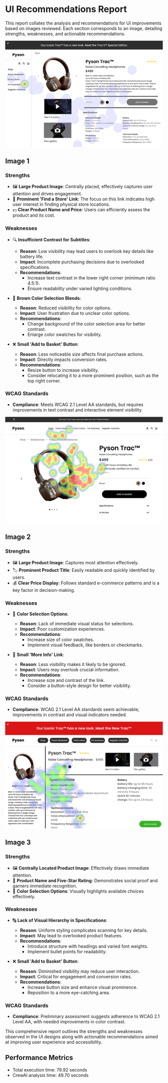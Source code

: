 # UI Recommendations Report

This report collates the analysis and recommendations for UI improvements based on images reviewed. Each section corresponds to an image, detailing strengths, weaknesses, and actionable recommendations.

![Image 1](heatmaps/p8-1.png)

## Image 1

### Strengths
- 🖼️ **Large Product Image**: Centrally placed, effectively captures user attention and drives engagement.
- 🏪 **Prominent 'Find a Store' Link**: The focus on this link indicates high user interest in finding physical store locations.
- 💵 **Clear Product Name and Price**: Users can efficiently assess the product and its cost.

### Weaknesses
- 🔍 **Insufficient Contrast for Subtitles**:
  - **Reason**: Low visibility may lead users to overlook key details like battery life.
  - **Impact**: Incomplete purchasing decisions due to overlooked specifications.
  - **Recommendations**: 
    - Increase text contrast in the lower right corner (minimum ratio 4.5:1).
    - Ensure readability under varied lighting conditions.
  
- 🎨 **Brown Color Selection Blends**:
  - **Reason**: Reduced visibility for color options.
  - **Impact**: User frustration due to unclear color options.
  - **Recommendations**: 
    - Change background of the color selection area for better contrast.
    - Enlarge color swatches for visibility.

- ❌ **Small 'Add to Basket' Button**:
  - **Reason**: Less noticeable size affects final purchase actions.
  - **Impact**: Directly impacts conversion rates.
  - **Recommendations**: 
    - Resize button to increase visibility.
    - Consider relocating it to a more prominent position, such as the top right corner.

### WCAG Standards
- **Compliance**: Meets WCAG 2.1 Level AA standards, but requires improvements in text contrast and interactive element visibility.

![Image 2](heatmaps/p8-2.png)

## Image 2

### Strengths
- 🖼️ **Large Product Image**: Captures most attention effectively.
- 🏷️ **Prominent Product Title**: Easily readable and quickly identified by users.
- 💰 **Clear Price Display**: Follows standard e-commerce patterns and is a key factor in decision-making.

### Weaknesses
- 🎨 **Color Selection Options**:
  - **Reason**: Lack of immediate visual status for selections.
  - **Impact**: Poor customization experiences.
  - **Recommendations**: 
    - Increase size of color swatches.
    - Implement visual feedback, like borders or checkmarks.

- 🔗 **Small 'More Info' Link**:
  - **Reason**: Less visibility makes it likely to be ignored.
  - **Impact**: Users may overlook crucial information.
  - **Recommendations**: 
    - Increase size and contrast of the link.
    - Consider a button-style design for better visibility.

### WCAG Standards
- **Compliance**: WCAG 2.1 Level AA standards seem achievable; improvements in contrast and visual indicators needed.

![Image 3](heatmaps/p8-3.png)

## Image 3

### Strengths
- 🖼️ **Centrally Located Product Image**: Effectively draws immediate attention.
- 🌟 **Product Name and Five-Star Rating**: Demonstrates social proof and garners immediate recognition.
- 🎨 **Color Selection Options**: Visually highlights available choices effectively.

### Weaknesses
- 🔠 **Lack of Visual Hierarchy in Specifications**:
  - **Reason**: Uniform styling complicates scanning for key details.
  - **Impact**: May lead to overlooked product features.
  - **Recommendations**: 
    - Introduce structure with headings and varied font weights.
    - Implement bullet points for readability.

- ❌ **Small 'Add to Basket' Button**:
  - **Reason**: Diminished visibility may reduce user interaction.
  - **Impact**: Critical for engagement and conversion rates.
  - **Recommendations**: 
    - Increase button size and enhance visual prominence.
    - Reposition to a more eye-catching area.

### WCAG Standards
- **Compliance**: Preliminary assessment suggests adherence to WCAG 2.1 Level AA, with needed improvements in color contrast.

This comprehensive report outlines the strengths and weaknesses observed in the UI designs along with actionable recommendations aimed at improving user experience and accessibility.

## Performance Metrics
- Total execution time: 79.92 seconds
- CrewAI analysis time: 49.70 seconds

